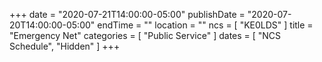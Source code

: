+++
date = "2020-07-21T14:00:00-05:00"
publishDate = "2020-07-20T14:00:00-05:00"
endTime = ""
location = ""
ncs = [ "KE0LDS" ]
title = "Emergency Net"
categories = [ "Public Service" ]
dates = [ "NCS Schedule", "Hidden" ]
+++
